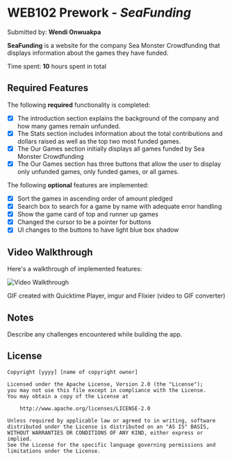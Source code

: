 # WEB102 Prework - *SeaFunding*

Submitted by: **Wendi Onwuakpa**

**SeaFunding** is a website for the company Sea Monster Crowdfunding that displays information about the games they have funded.

Time spent: **10** hours spent in total

## Required Features

The following **required** functionality is completed:

* [x] The introduction section explains the background of the company and how many games remain unfunded.
* [x] The Stats section includes information about the total contributions and dollars raised as well as the top two most funded games.
* [x] The Our Games section initially displays all games funded by Sea Monster Crowdfunding
* [x] The Our Games section has three buttons that allow the user to display only unfunded games, only funded games, or all games.

The following **optional** features are implemented:

* [x] Sort the games in ascending order of amount pledged
* [x] Search box to search for a game by name with adequate error handling
* [x] Show the game card of top and runner up games
* [x] Changed the cursor to be a pointer for buttons
* [x] UI changes to the buttons to have light blue box shadow

## Video Walkthrough

Here's a walkthrough of implemented features:

<img src='https://imgur.com/a/gB8ipuR.gif' title='Video Walkthrough' width='' alt='Video Walkthrough' />

<!-- Replace this with whatever GIF tool you used! -->
GIF created with Quicktime Player, imgur and Flixier (video to GIF converter)  
<!-- Recommended tools:
[Kap](https://getkap.co/) for macOS
[ScreenToGif](https://www.screentogif.com/) for Windows
[peek](https://github.com/phw/peek) for Linux. -->

## Notes

Describe any challenges encountered while building the app.

## License

    Copyright [yyyy] [name of copyright owner]

    Licensed under the Apache License, Version 2.0 (the "License");
    you may not use this file except in compliance with the License.
    You may obtain a copy of the License at

        http://www.apache.org/licenses/LICENSE-2.0

    Unless required by applicable law or agreed to in writing, software
    distributed under the License is distributed on an "AS IS" BASIS,
    WITHOUT WARRANTIES OR CONDITIONS OF ANY KIND, either express or implied.
    See the License for the specific language governing permissions and
    limitations under the License.

